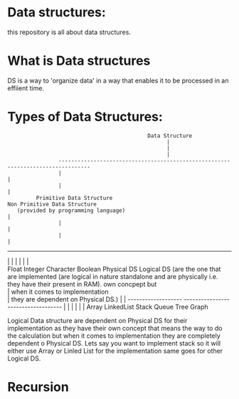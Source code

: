 # Data structures:
this repository is all about data structures.


# What is Data structures
DS is a way to 'organize data' in a way that enables it to be processed in an effiient time.

# Types of Data Structures:

                                                Data Structure
                                                      |
                                                      |
                                                      |
                    --------------------------------------------------------------------------------
                    |                                                                               |
                    |                                                                               |
             Primitive Data Structure                                                   Non Primitive Data Structure 
       (provided by programming language)                                                           |    
                    |                                                                               |
                    |                                                                               |    
 --------------------------------------                                        -----------------------------------------                                      
 |             |            |          |                                       |                                       |  
Float       Integer     Character   Boolean                                Physical DS                             Logical DS
                                                            (are the one that are implemented         (are logical in nature
                                                              standalone and are physically             i.e. they have their 
                                                                  present in RAM).                        own concpept but                                                  
                                                                 |                            when it comes to implementation  
                                                                 |                         they are dependent on Physical DS.) 
                                                                 |                                          |
                                                        -------------------               -----------------------------------
                                                        |                 |               |           |            |        |
                                                     Array            LinkedList        Stack       Queue         Tree   Graph
                                                     
                                                     
Logical Data structure are dependent on Physical DS for their implementation as they have their own concept that means the way to do the calculation but when it comes to implementation they are completely dependent o Physical DS. 
Lets say you want to implement stack so it will either use Array or Linled List for the implementation same goes for other Logical DS.


# Recursion

                                                        
                                                        
                                                        
                                                        
                                                        
                                                        
                                                        
                                                        
                                                        
                                                                                  
